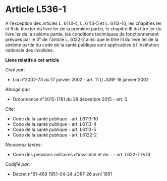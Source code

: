 # Article L536-1

A l'exception des articles L. 6113-4, L. 6113-5 et L. 6113-10, les chapitres Ier et II du titre Ier du livre Ier de la
première partie, le chapitre III du titre Ier du livre Ier de la sixième partie, les conditions techniques de fonctionnement
prévues par le 3° de l'article L. 6122-2 ainsi que le titre III du livre Ier de la sixième partie du code de la santé
publique sont applicables à l'Institution nationale des invalides.

**Liens relatifs à cet article**

_Créé par_:

  - Loi n°2002-73 du 17 janvier 2002 - art. 11 () JORF 18 janvier 2002

_Abrogé par_:

  - Ordonnance n°2015-1781 du 28 décembre 2015 - art. 5

_Cite_:

  - Code de la santé publique - art. L6113-10
  - Code de la santé publique - art. L6113-4
  - Code de la santé publique - art. L6113-5
  - Code de la santé publique - art. L6122-2

_Nouveaux textes_:

  - Code des pensions militaires d'invalidité et de... - art. L622-7 (VD)

_Codifié par_:

  - Décret n°51-469 1951-04-24 JORF 26 avril 1951
